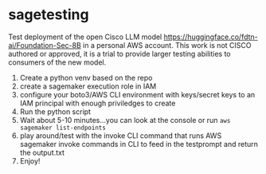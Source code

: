 # sagetesting
Test deployment of the open Cisco LLM model https://huggingface.co/fdtn-ai/Foundation-Sec-8B in a personal AWS account.  This work is not CISCO authored or approved, it is a trial to provide larger testing abilities to consumers of the new model.

1. Create a python venv based on the repo
2. create a sagemaker execution role in IAM
3. configure your boto3/AWS CLI environment with keys/secret keys to an IAM principal with enough priviledges to create
4. Run the python script
5. Wait about 5-10 minutes...you can look at the console or run ```aws sagemaker list-endpoints```
6. play around/test with the invoke CLI command that runs AWS sagemaker invoke commands in CLI to feed in the testprompt and return the output.txt
7. Enjoy!
